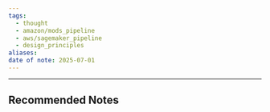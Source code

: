 ```yaml
---
tags:
  - thought
  - amazon/mods_pipeline
  - aws/sagemaker_pipeline
  - design_principles
aliases: 
date of note: 2025-07-01
---
```











-----------
##  Recommended Notes